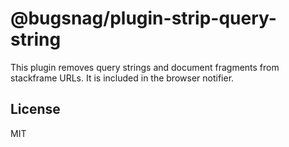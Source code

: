 # @bugsnag/plugin-strip-query-string

This plugin removes query strings and document fragments from stackframe URLs. It is included in the browser notifier.

## License
MIT
